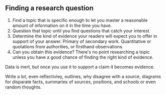 ## Finding a research question
1. Find a topic that is specific enough to let you master a reasonable amount of information on it in the time you have.
2. Question that topic until you find questions that catch your interest.
3. Determine the kind of evidence your readers will expect you to offer in support of your answer. Primary of secondary work. Quantitative or quotations from authorities, or firsthand observations. 
4. Can you obtain this evidence? There's no point researching a topic unless you have a good chance of finding the right kind of evidence.

Data is inert, but once you use it to support a claim it becomes evidence. 

Write a lot, even reflectivley, outlines, why disagree with a source, diagrams for disparate facts, summaries of sources, positions, and schools or even random thoughts. 